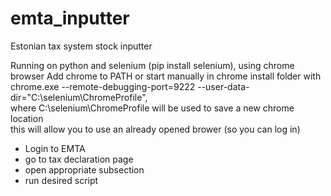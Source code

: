 # emta_inputter
Estonian tax system stock inputter

Running on python and selenium (pip install selenium), using chrome browser
Add chrome to PATH or start manually in chrome install folder with   
chrome.exe --remote-debugging-port=9222 --user-data-dir="C:\selenium\ChromeProfile",  
where C:\selenium\ChromeProfile will be used to save a new chrome location  
  this will allow you to use an already opened brower (so you can log in) 
  
  - Login to EMTA 
  - go to tax declaration page
  - open appropriate subsection 
  - run desired script

